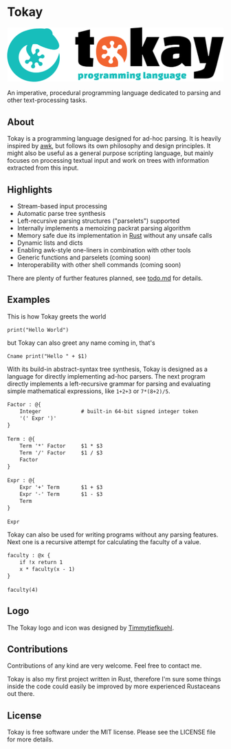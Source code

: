# Tokay

![Tokay Logo](assets/tokay.svg)

An imperative, procedural programming language dedicated to parsing and other text-processing tasks.

## About

Tokay is a programming language designed for ad-hoc parsing. It is heavily inspired by [awk](https://en.wikipedia.org/wiki/AWK), but follows its own philosophy and design principles. It might also be useful as a general purpose scripting language, but mainly focuses on processing textual input and work on trees with information extracted from this input.

## Highlights

- Stream-based input processing
- Automatic parse tree synthesis
- Left-recursive parsing structures ("parselets") supported
- Internally implements a memoizing packrat parsing algorithm
- Memory safe due its implementation in [Rust](https://rust-lang.org) without any unsafe calls
- Dynamic lists and dicts
- Enabling awk-style one-liners in combination with other tools
- Generic functions and parselets (coming soon)
- Interoperability with other shell commands (coming soon)

There are plenty of further features planned, see [todo.md](todo.md) for details.

## Examples

This is how Tokay greets the world
```tokay
print("Hello World")
```
but Tokay can also greet any name coming in, that's
```tokay
Cname print("Hello " + $1)
```

With its build-in abstract-syntax tree synthesis, Tokay is designed as a language for directly implementing ad-hoc parsers. The next program directly implements a left-recursive grammar for parsing and evaluating simple mathematical expressions, like `1+2+3` or `7*(8+2)/5`.

```tokay
Factor : @{
    Integer             # built-in 64-bit signed integer token
    '(' Expr ')'
}

Term : @{
    Term '*' Factor     $1 * $3
    Term '/' Factor     $1 / $3
    Factor
}

Expr : @{
    Expr '+' Term       $1 + $3
    Expr '-' Term       $1 - $3
    Term
}

Expr
```

Tokay can also be used for writing programs without any parsing features.
Next one is a recursive attempt for calculating the faculty of a value.

```
faculty : @x {
    if !x return 1
    x * faculty(x - 1)
}

faculty(4)
```

## Logo

The Tokay logo and icon was designed by [Timmytiefkuehl](https://github.com/timmytiefkuehl).


## Contributions

Contributions of any kind are very welcome. Feel free to contact me.

Tokay is also my first project written in Rust, therefore I'm sure some things inside the code could easily be improved by more experienced Rustaceans out there.


## License

Tokay is free software under the MIT license.
Please see the LICENSE file for more details.
